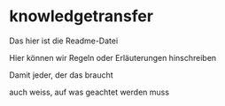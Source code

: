 # knowledgetransfer

Das hier ist die Readme-Datei

Hier können wir Regeln oder Erläuterungen hinschreiben

Damit jeder, der das braucht

auch weiss, auf was geachtet werden muss
